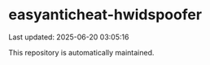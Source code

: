 # easyanticheat-hwidspoofer

Last updated: 2025-06-20 03:05:16

This repository is automatically maintained.
